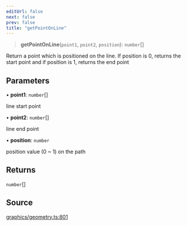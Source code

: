 ```yaml
---
editUrl: false
next: false
prev: false
title: "getPointOnLine"
---
```


> **getPointOnLine**(`point1`, `point2`, `position`): `number`[]

Return a point which is positioned on the line.
If position is 0, returns the start point and if position is 1, returns the end point

## Parameters

• **point1**: `number`[]

line start point

• **point2**: `number`[]

line end point

• **position**: `number`

position value (0 ~ 1) on the path

## Returns

`number`[]

## Source

[graphics/geometry.ts:801](https://github.com/dgmjs/dgmjs/blob/main/packages/core/src/graphics/geometry.ts#L801)
